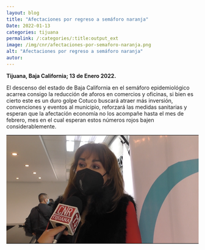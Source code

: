 ```yaml
---
layout: blog
title: "Afectaciones por regreso a semáforo naranja"
Date: 2022-01-13
categories: tijuana
permalink: /:categories/:title:output_ext
image: /img/cnr/afectaciones-por-semaforo-naranja.png
alt: "Afectaciones por regreso a semáforo naranja"
autor:
---
```


**Tijuana, Baja California; 13 de Enero 2022.** 

El descenso del estado de Baja California en el semáforo epidemiológico acarrea consigo la reducción de aforos en comercios y oficinas, si bien es cierto este es un duro golpe Cotuco buscará atraer más inversión, convenciones y eventos al municipio, reforzará las medidas sanitarias y esperan que la afectación economía no los acompañe hasta el mes de febrero, mes en el cual esperan estos números rojos bajen considerablemente. 



<div id="carouselExampleSlidesOnly" class="carousel slide" data-ride="carousel">
  <div class="carousel-inner">
    <div class="carousel-item active">
       <img class="d-block w-100" src="/img/cnr/afectaciones-por-semaforo-naranja.png" loading="lazy"  alt="Afectaciones por regreso a semáforo naranja">
    </div>
  </div>
</div>